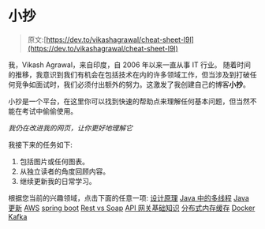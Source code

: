# 小抄

> 原文:[https://dev.to/vikashagrawal/cheat-sheet-l9l](https://dev.to/vikashagrawal/cheat-sheet-l9l)

我，Vikash Agrawal，来自印度，自 2006 年以来一直从事 IT 行业。
随着时间的推移，我意识到我们有机会在包括技术在内的许多领域工作，但当涉及到打破任何竞争如面试时，我们必须付出额外的努力。这激发了我创建自己的博客**小抄**。

小抄是一个平台，在这里你可以找到快速的帮助点来理解任何基本问题，但当然不能在考试中偷偷使用。

*我仍在改进我的网页，让你更好地理解它*

我接下来的任务如下:

1.  包括图片或任何图表。
2.  从独立读者的角度回顾内容。
3.  继续更新我的日常学习。

根据您当前的兴趣领域，点击下面的任意一项:
[设计原理](https://dev.to/vikashagrawal/design-principles-4ajp)
[Java 中的多线程](https://dev.to/vikashagrawal/multi-threading-in-java-il)
[Java 更新](https://dev.to/vikashagrawal/java-updates-5h0c)
[AWS](https://dev.to/vikashagrawal/an-overview-of-amazon-web-services-aws-195l)
[spring boot](https://dev.to/vikashagrawal/spring-boot-4ehk)
[Rest vs Soap](https://dev.to/vikashagrawal/rest-vs-soap-47ei)
[API 网关基础知识](https://dev.to/vikashagrawal/api-gateway-1hjn)
[分布式内存缓存](https://dev.to/vikashagrawal/distributed-memory-caching-33fd)
[Docker](https://dev.to/vikashagrawal/dockers-cheat-sheet-56h5)
[Kafka](https://dev.to/vikashagrawal/kafka-27i4)